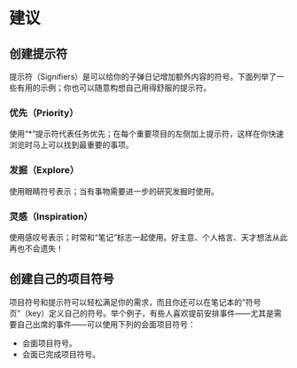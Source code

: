 # 建议

## 创建提示符

提示符（Signifiers）是可以给你的子弹日记增加额外内容的符号。下面列举了一些有用的示例；你也可以随意构想自己用得舒服的提示符。

### 优先（Priority）

使用“*”提示符代表任务优先；在每个重要项目的左侧加上提示符，这样在你快速浏览时马上可以找到最重要的事项。

### 发掘（Explore）

使用眼睛符号表示；当有事物需要进一步的研究发掘时使用。

### 灵感（Inspiration）

使用感叹号表示；时常和“笔记”标志一起使用。好主意、个人格言、天才想法从此再也不会遗失！

## 创建自己的项目符号

项目符号和提示符可以轻松满足你的需求，而且你还可以在笔记本的“符号页”（key）定义自己的符号。举个例子，有些人喜欢提前安排事件——尤其是需要自己出席的事件——可以使用下列的会面项目符号：

* 会面项目符号。
* 会面已完成项目符号。
